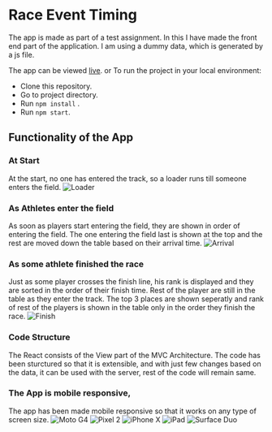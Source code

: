 # Race Event Timing

The app is made as part of a test assignment.
In this I have made the front end part of the application.
I am using a dummy data, which is generated by a js file.

The app can be viewed [live](https://harshitbhat.github.io/Race-Timing/). or
To run the project in your local environment:

- Clone this repository.
- Go to project directory.
- Run `npm install` .
- Run `npm start`.

## Functionality of the App

### At Start

At the start, no one has entered the track, so a loader runs till someone enters the field.
![Loader](https://github.com/harshitbhat/Small-Projects/blob/master/screenshots/test/loader.gif)

### As Athletes enter the field

As soon as players start entering the field, they are shown in order of entering the field.
The one entering the field last is shown at the top and the rest are moved down the table based on their arrival time.
![Arrival](https://github.com/harshitbhat/Small-Projects/blob/master/screenshots/test/arrival.gif)

### As some athlete finished the race

Just as some player crosses the finish line, his rank is displayed and they are sorted in the order of their finish time. Rest of the player are still in the table as they enter the track.
The top 3 places are shown seperatly and rank of rest of the players is shown in the table only in the order they finish the race.
![Finish](https://github.com/harshitbhat/Small-Projects/blob/master/screenshots/test/winner.gif)

### Code Structure

The React consists of the View part of the MVC Architecture.
The code has been sturctured so that it is extensible, and with just few changes based on the data, it can be used with the server, rest of the code will remain same.

### The App is mobile responsive,

The app has been made mobile responsive so that it works on any type of screen size.
![Moto G4](https://github.com/harshitbhat/Small-Projects/blob/master/screenshots/test/images/motoG4.jpeg)
![Pixel 2](https://github.com/harshitbhat/Small-Projects/blob/master/screenshots/test/images/pixel2.jpeg)
![iPhone X](https://github.com/harshitbhat/Small-Projects/blob/master/screenshots/test/images/iPhoneX.jpeg)
![iPad](https://github.com/harshitbhat/Small-Projects/blob/master/screenshots/test/images/iPad.jpeg)
![Surface Duo](https://github.com/harshitbhat/Small-Projects/blob/master/screenshots/test/images/surfaceDuo.jpeg)
